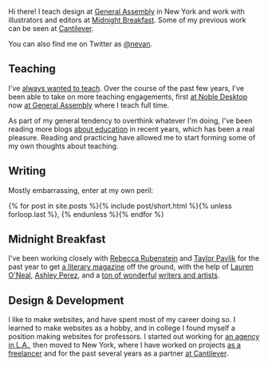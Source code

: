 ---
---


Hi there! I teach design at [General Assembly](http://generalassemb.ly/) in New York and work with illustrators and editors at [Midnight Breakfast](http://midnightbreakfast.com/). Some of my previous work can be seen at [Cantilever](http://cantilever.co/work/).

You can also find me on Twitter as <a href="https://twitter.com/nevan" rel="me">@nevan</a>.


Teaching
--------

I've [always wanted to teach](/teaching/). Over the course of the past few years, I've been able to take on more teaching engagements, first [at Noble Desktop](/noble/) now [at General Assembly](/ga/) where I teach full time.

As part of my general tendency to overthink whatever I'm doing, I've been reading more blogs [about education](/education/) in recent years, which has been a real pleasure. Reading and practicing have allowed me to start forming some of my own thoughts about teaching.

Writing
-------

Mostly embarrassing, enter at my own peril:

{% for post in site.posts %}{% include post/short.html %}{% unless forloop.last %}, {% endunless %}{% endfor %}


Midnight Breakfast
------------------

I've been working closely with [Rebecca Rubenstein](http://rebeccarubenstein.com) and [Taylor Pavlik](https://twitter.com/FTPavlik) for the past year to get [a literary magazine](/publishing/) off the ground, with the help of [Lauren O'Neal](https://twitter.com/laureneoneal), [Ashley Perez](https://twitter.com/artscollide), and a [ton of wonderful](/midnightbreakfast/) [writers and artists](http://midnightbreakfast.com/contributors).


Design & Development
--------------------

I like to make websites, and have spent most of my career doing so. I learned to make websites as a hobby, and in college I found myself a position making websites for professors. I started out working for [an agency in L.A.](/la/), then moved to New York, where I have worked on projects [as a freelancer](/freelance/) and for the past several years as a partner [at Cantilever](/cantilever/).